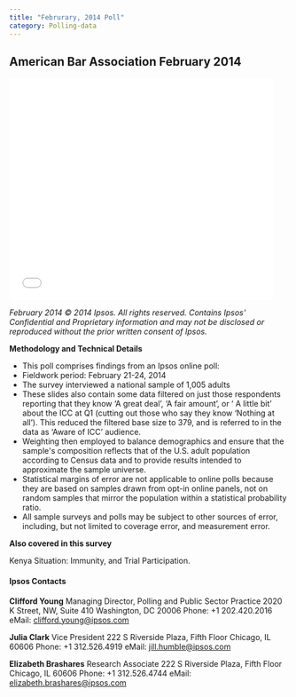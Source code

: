 ```yaml
---
title: "Februrary, 2014 Poll"
category: Polling-data
---
```

## American Bar Association February 2014
<iframe src="//www.slideshare.net/slideshow/embed_code/37109069" width="476" height="400" frameborder="0" marginwidth="0" marginheight="0" scrolling="no"></iframe>

*February 2014 © 2014 Ipsos. All rights reserved. Contains Ipsos' Confidential and Proprietary information and may not be disclosed or reproduced without the prior written consent of Ipsos.*


**Methodology and Technical Details**

- This poll comprises findings from an Ipsos online poll:
- Fieldwork period: February 21-24, 2014
- The survey interviewed a national sample of 1,005 adults
- These slides also contain some data filtered on just those respondents reporting that they know ‘A great deal’, ‘A fair amount’, or ‘ A little bit’ about the ICC at Q1 (cutting out those who say they know ‘Nothing at all’). This reduced the filtered base size to 379, and is referred to in the data as ‘Aware of ICC’ audience.
- Weighting then employed to balance demographics and ensure that the sample's composition reflects that of the U.S. adult population according to Census data and to provide results intended to approximate the sample universe.
- Statistical margins of error are not applicable to online polls because they are based on samples drawn from opt-in online panels, not on random samples that mirror the population within a statistical probability ratio.
- All sample surveys and polls may be subject to other sources of error, including, but not limited to coverage error, and measurement error.

**Also covered in this survey**

Kenya Situation: Immunity, and Trial Participation.


#### Ipsos Contacts

**Clifford Young**
Managing Director,
Polling and Public Sector Practice
2020 K Street, NW, Suite 410
Washington, DC 20006
Phone: +1 202.420.2016
eMail: <clifford.young@ipsos.com>

**Julia Clark**
Vice President
222 S Riverside Plaza, Fifth Floor
Chicago, IL 60606
Phone: +1 312.526.4919
eMail: <jill.humble@ipsos.com>

**Elizabeth Brashares**
Research Associate
222 S Riverside Plaza,
Fifth Floor Chicago, IL 60606
Phone: +1 312.526.4744
eMail: <elizabeth.brashares@ipsos.com>
